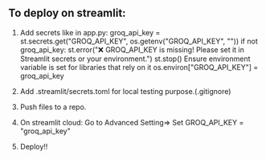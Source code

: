 ## To deploy on streamlit:
1. Add secrets like in app.py:
     groq_api_key = st.secrets.get("GROQ_API_KEY", os.getenv("GROQ_API_KEY", ""))
    if not groq_api_key:
        st.error("❌ GROQ_API_KEY is missing! Please set it in Streamlit secrets or your environment.")
        st.stop()
    Ensure environment variable is set for libraries that rely on it
    os.environ["GROQ_API_KEY"] = groq_api_key

2. Add .streamlit/secrets.toml for local testing purpose.(.gitignore)
3. Push files to a repo.
4. On streamlit cloud: Go to Advanced Setting=> Set GROQ_API_KEY = "groq_api_key"
5. Deploy!!
